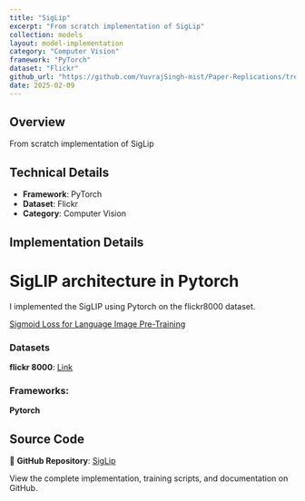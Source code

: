 ```yaml
---
title: "SigLip"
excerpt: "From scratch implementation of SigLip"
collection: models
layout: model-implementation
category: "Computer Vision"
framework: "PyTorch"
dataset: "Flickr"
github_url: "https://github.com/YuvrajSingh-mist/Paper-Replications/tree/master/SigLip"
date: 2025-02-09
---
```


## Overview
From scratch implementation of SigLip

## Technical Details
- **Framework**: PyTorch
- **Dataset**: Flickr
- **Category**: Computer Vision

## Implementation Details

# SigLIP architecture in Pytorch

I implemented the SigLIP using Pytorch on the flickr8000 dataset.

[Sigmoid Loss for Language Image Pre-Training](https://arxiv.org/abs/2303.15343)

### Datasets

**flickr 8000**: [Link](https://www.kaggle.com/datasets/adityajn105/flickr8k)

### Frameworks:
**Pytorch**

## Source Code
📁 **GitHub Repository**: [SigLip](https://github.com/YuvrajSingh-mist/Paper-Replications/tree/master/SigLip)

View the complete implementation, training scripts, and documentation on GitHub.
